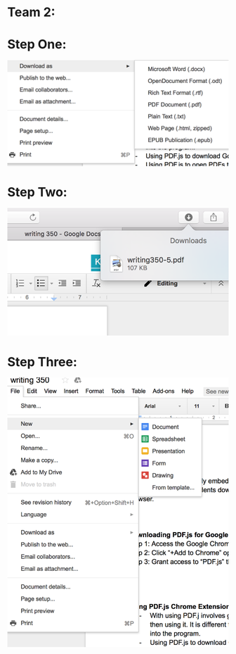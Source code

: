 <b>
<h1>
Team 2: 
</h1>

<h1>
Step One: 
</h1>
</b>

![picture](assets/picture11.png)

<h1>
Step Two: 
</h1>

![picture](assets/picture3.png)

<h1>
Step Three: 
</h1>

![picture](assets/picture5.png)

